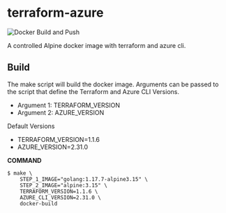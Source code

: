 # terraform-azure

![Docker Build and Push](https://github.com/danielscholl/terraform-azure/workflows/Docker%20Build%20and%20Push/badge.svg)

A controlled Alpine docker image with terraform and azure cli.

Build
------

The make script will build the docker image. Arguments can be passed to the script that define the Terraform and Azure CLI Versions.

- Argument 1:  TERRAFORM_VERSION
- Argument 2:  AZURE_VERSION

Default Versions

- TERRAFORM_VERSION=1.1.6
- AZURE_VERSION=2.31.0

__COMMAND__
```
$ make \
    STEP_1_IMAGE="golang:1.17.7-alpine3.15" \
    STEP_2_IMAGE="alpine:3.15" \
    TERRAFORM_VERSION=1.1.6 \
    AZURE_CLI_VERSION=2.31.0 \
    docker-build
```
